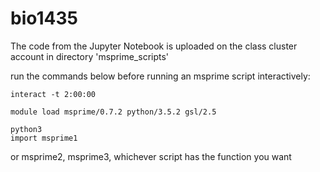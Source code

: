 # bio1435

The code from the Jupyter Notebook is uploaded on the class cluster account in directory 'msprime_scripts'



run the commands below before running an msprime script interactively:
~~~
interact -t 2:00:00

module load msprime/0.7.2 python/3.5.2 gsl/2.5

python3
import msprime1
~~~
or msprime2, msprime3, whichever script has the function you want
